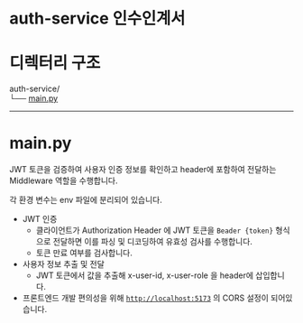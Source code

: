 # auth-service 인수인계서

# 디렉터리 구조

auth-service/  
└── [main.py](http://main.py) 

---

# main.py

JWT 토큰을 검증하여 사용자 인증 정보를 확인하고 header에 포함하여 전달하는 Middleware 역할을 수행합니다.

각 환경 변수는 env 파일에 분리되어 있습니다.

- JWT 인증
    - 클라이언트가 Authorization Header 에 JWT 토큰을 `Beader {token}` 형식으로 전달하면 이를 파싱 및 디코딩하여 유효성 검사를 수행합니다.
    - 토큰 만료 여부를 검사합니다.
- 사용자 정보 추출 및 전달
    - JWT 토큰에서 값을 추출해 x-user-id, x-user-role 을 header에 삽입합니다.
- 프론트엔드 개발 편의성을 위해 [`http://localhost:5173`](http://localhost:5173) 의 CORS 설정이 되어있습니다.
